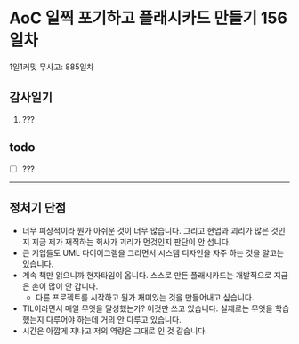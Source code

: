# AoC 일찍 포기하고 플래시카드 만들기 156일차

1일1커밋 무사고: 885일차

## 감사일기

1. ???

## todo

- [ ] ???

---

## 정처기 단점

- 너무 피상적이라 뭔가 아쉬운 것이 너무 많습니다. 그리고 현업과 괴리가 많은 것인지 지금 제가 재직하는 회사가 괴리가 먼것인지 판단이 안 섭니다.
- 큰 기업들도 UML 다이어그램을 그리면서 시스템 디자인을 자주 하는 것을 알고는 있습니다.
- 계속 책만 읽으니까 현자타임이 옵니다. 스스로 만든 플래시카드는 개발적으로 지금은 손이 많이 안 갑니다.
  - 다른 프로젝트를 시작하고 뭔가 재미있는 것을 만들어내고 싶습니다.
- TIL이라면서 매일 무엇을 달성했는가? 이것만 쓰고 있습니다. 실제로는 무엇을 학습했는지 다루어야 하는데 거의 안 다루고 있습니다.
- 시간은 아깝게 지나고 저의 역량은 그대로 인 것 같습니다.

